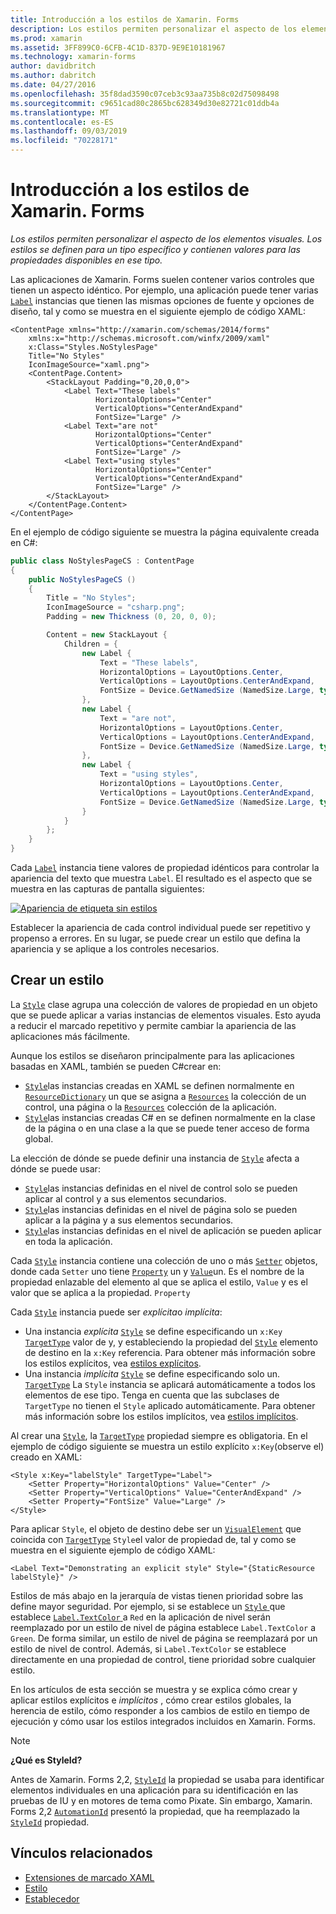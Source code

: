 ```yaml
---
title: Introducción a los estilos de Xamarin. Forms
description: Los estilos permiten personalizar el aspecto de los elementos visuales. Los estilos se definen para un tipo específico y contienen valores para las propiedades disponibles en ese tipo.
ms.prod: xamarin
ms.assetid: 3FF899C0-6CFB-4C1D-837D-9E9E10181967
ms.technology: xamarin-forms
author: davidbritch
ms.author: dabritch
ms.date: 04/27/2016
ms.openlocfilehash: 35f8dad3590c07ceb3c93aa735b8c02d75098498
ms.sourcegitcommit: c9651cad80c2865bc628349d30e82721c01ddb4a
ms.translationtype: MT
ms.contentlocale: es-ES
ms.lasthandoff: 09/03/2019
ms.locfileid: "70228171"
---
```

# <a name="introduction-to-xamarinforms-styles"></a>Introducción a los estilos de Xamarin. Forms

_Los estilos permiten personalizar el aspecto de los elementos visuales. Los estilos se definen para un tipo específico y contienen valores para las propiedades disponibles en ese tipo._

Las aplicaciones de Xamarin. Forms suelen contener varios controles que tienen un aspecto idéntico. Por ejemplo, una aplicación puede tener varias [`Label`](xref:Xamarin.Forms.Label) instancias que tienen las mismas opciones de fuente y opciones de diseño, tal y como se muestra en el siguiente ejemplo de código XAML:

```xaml
<ContentPage xmlns="http://xamarin.com/schemas/2014/forms"
    xmlns:x="http://schemas.microsoft.com/winfx/2009/xaml"
    x:Class="Styles.NoStylesPage"
    Title="No Styles"
    IconImageSource="xaml.png">
    <ContentPage.Content>
        <StackLayout Padding="0,20,0,0">
            <Label Text="These labels"
                   HorizontalOptions="Center"
                   VerticalOptions="CenterAndExpand"
                   FontSize="Large" />
            <Label Text="are not"
                   HorizontalOptions="Center"
                   VerticalOptions="CenterAndExpand"
                   FontSize="Large" />
            <Label Text="using styles"
                   HorizontalOptions="Center"
                   VerticalOptions="CenterAndExpand"
                   FontSize="Large" />
        </StackLayout>
    </ContentPage.Content>
</ContentPage>
```

En el ejemplo de código siguiente se muestra la página equivalente creada en C#:

```csharp
public class NoStylesPageCS : ContentPage
{
    public NoStylesPageCS ()
    {
        Title = "No Styles";
        IconImageSource = "csharp.png";
        Padding = new Thickness (0, 20, 0, 0);

        Content = new StackLayout {
            Children = {
                new Label {
                    Text = "These labels",
                    HorizontalOptions = LayoutOptions.Center,
                    VerticalOptions = LayoutOptions.CenterAndExpand,
                    FontSize = Device.GetNamedSize (NamedSize.Large, typeof(Label))
                },
                new Label {
                    Text = "are not",
                    HorizontalOptions = LayoutOptions.Center,
                    VerticalOptions = LayoutOptions.CenterAndExpand,
                    FontSize = Device.GetNamedSize (NamedSize.Large, typeof(Label))
                },
                new Label {
                    Text = "using styles",
                    HorizontalOptions = LayoutOptions.Center,
                    VerticalOptions = LayoutOptions.CenterAndExpand,
                    FontSize = Device.GetNamedSize (NamedSize.Large, typeof(Label))
                }
            }
        };
    }
}
```

Cada [`Label`](xref:Xamarin.Forms.Label) instancia tiene valores de propiedad idénticos para controlar la apariencia del texto que muestra `Label`. El resultado es el aspecto que se muestra en las capturas de pantalla siguientes:

[![Apariencia de etiqueta sin estilos](introduction-images/no-styles.png)](introduction-images/no-styles-large.png#lightbox)

Establecer la apariencia de cada control individual puede ser repetitivo y propenso a errores. En su lugar, se puede crear un estilo que defina la apariencia y se aplique a los controles necesarios.

## <a name="create-a-style"></a>Crear un estilo

La [`Style`](xref:Xamarin.Forms.Style) clase agrupa una colección de valores de propiedad en un objeto que se puede aplicar a varias instancias de elementos visuales. Esto ayuda a reducir el marcado repetitivo y permite cambiar la apariencia de las aplicaciones más fácilmente.

Aunque los estilos se diseñaron principalmente para las aplicaciones basadas en XAML, también se pueden C#crear en:

- [`Style`](xref:Xamarin.Forms.Style)las instancias creadas en XAML se definen normalmente en [`ResourceDictionary`](xref:Xamarin.Forms.ResourceDictionary) un que se asigna a [`Resources`](xref:Xamarin.Forms.VisualElement.Resources) la colección de un control, una página o la [`Resources`](xref:Xamarin.Forms.Application.Resources) colección de la aplicación.
- [`Style`](xref:Xamarin.Forms.Style)las instancias creadas C# en se definen normalmente en la clase de la página o en una clase a la que se puede tener acceso de forma global.

La elección de dónde se puede definir una instancia de [`Style`](xref:Xamarin.Forms.Style) afecta a dónde se puede usar:

- [`Style`](xref:Xamarin.Forms.Style)las instancias definidas en el nivel de control solo se pueden aplicar al control y a sus elementos secundarios.
- [`Style`](xref:Xamarin.Forms.Style)las instancias definidas en el nivel de página solo se pueden aplicar a la página y a sus elementos secundarios.
- [`Style`](xref:Xamarin.Forms.Style)las instancias definidas en el nivel de aplicación se pueden aplicar en toda la aplicación.

Cada [`Style`](xref:Xamarin.Forms.Style) instancia contiene una colección de uno o más [`Setter`](xref:Xamarin.Forms.Setter) objetos, donde cada `Setter` uno tiene [`Property`](xref:Xamarin.Forms.Setter.Property) un y [`Value`](xref:Xamarin.Forms.Setter.Value)un. Es el nombre de la propiedad enlazable del elemento al que se aplica el estilo, `Value` y es el valor que se aplica a la propiedad. `Property`

Cada [`Style`](xref:Xamarin.Forms.Style) instancia puede ser *explícita*o *implícita*:

- Una instancia *explícita* [`Style`](xref:Xamarin.Forms.Style) se define especificando un `x:Key` [`TargetType`](xref:Xamarin.Forms.Style.TargetType) valor de y, y estableciendo la propiedad del [`Style`](xref:Xamarin.Forms.NavigableElement.Style) elemento de destino en la `x:Key` referencia. Para obtener más información sobre los estilos explícitos, vea [estilos explícitos](~/xamarin-forms/user-interface/styles/explicit.md).
- Una instancia *implícita* [`Style`](xref:Xamarin.Forms.Style) se define especificando solo un. [`TargetType`](xref:Xamarin.Forms.Style.TargetType) La `Style` instancia se aplicará automáticamente a todos los elementos de ese tipo. Tenga en cuenta que las subclases de `TargetType` no tienen el `Style` aplicado automáticamente. Para obtener más información sobre los estilos implícitos, vea [estilos implícitos](~/xamarin-forms/user-interface/styles/implicit.md).

Al crear una [`Style`](xref:Xamarin.Forms.Style), la [`TargetType`](xref:Xamarin.Forms.Style.TargetType) propiedad siempre es obligatoria. En el ejemplo de código siguiente se muestra un estilo explícito `x:Key`(observe el) creado en XAML:

```xaml
<Style x:Key="labelStyle" TargetType="Label">
    <Setter Property="HorizontalOptions" Value="Center" />
    <Setter Property="VerticalOptions" Value="CenterAndExpand" />
    <Setter Property="FontSize" Value="Large" />
</Style>
```

Para aplicar `Style`, el objeto de destino debe ser un [`VisualElement`](xref:Xamarin.Forms.VisualElement) que coincida con [`TargetType`](xref:Xamarin.Forms.Style.TargetType) `Style`el valor de propiedad de, tal y como se muestra en el siguiente ejemplo de código XAML:

```xaml
<Label Text="Demonstrating an explicit style" Style="{StaticResource labelStyle}" />
```

Estilos de más abajo en la jerarquía de vistas tienen prioridad sobre las define mayor seguridad. Por ejemplo, si se establece un [ `Style` ](xref:Xamarin.Forms.Style) que establece [ `Label.TextColor` ](xref:Xamarin.Forms.Label.TextColor) a `Red` en la aplicación de nivel serán reemplazado por un estilo de nivel de página establece `Label.TextColor` a `Green`. De forma similar, un estilo de nivel de página se reemplazará por un estilo de nivel de control. Además, si `Label.TextColor` se establece directamente en una propiedad de control, tiene prioridad sobre cualquier estilo.

En los artículos de esta sección se muestra y se explica cómo crear y aplicar estilos explícitos e *implícitos* , cómo crear estilos globales, la herencia de estilo, cómo responder a los cambios de estilo en tiempo de ejecución y cómo usar los estilos integrados incluidos en Xamarin. Forms.

> [!NOTE]
> **¿Qué es StyleId?**
>
> Antes de Xamarin. Forms 2,2, [`StyleId`](xref:Xamarin.Forms.Element.StyleId) la propiedad se usaba para identificar elementos individuales en una aplicación para su identificación en las pruebas de IU y en motores de tema como Pixate. Sin embargo, Xamarin. Forms 2,2 [`AutomationId`](xref:Xamarin.Forms.Element.AutomationId) presentó la propiedad, que ha reemplazado la [`StyleId`](xref:Xamarin.Forms.Element.StyleId) propiedad.

## <a name="related-links"></a>Vínculos relacionados

- [Extensiones de marcado XAML](~/xamarin-forms/xaml/xaml-basics/xaml-markup-extensions.md)
- [Estilo](xref:Xamarin.Forms.Style)
- [Establecedor](xref:Xamarin.Forms.Setter)
